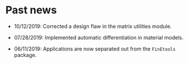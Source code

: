 # Past news


- 10/12/2019: Corrected a design flaw in the matrix utilities module.

- 07/28/2019: Implemented automatic differentiation in material models.

- 06/11/2019: Applications are now separated  out from the `FinEtools` package.
